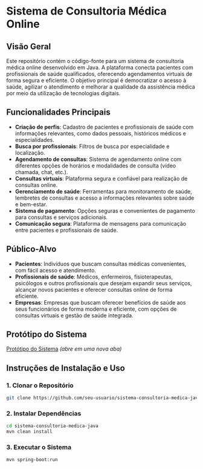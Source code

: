 # Sistema de Consultoria Médica Online

## Visão Geral

Este repositório contém o código-fonte para um sistema de consultoria médica online desenvolvido em Java. A plataforma conecta pacientes com profissionais de saúde qualificados, oferecendo agendamentos virtuais de forma segura e eficiente. O objetivo principal é democratizar o acesso à saúde, agilizar o atendimento e melhorar a qualidade da assistência médica por meio da utilização de tecnologias digitais.

## Funcionalidades Principais

- **Criação de perfis**: Cadastro de pacientes e profissionais de saúde com informações relevantes, como dados pessoais, históricos médicos e especialidades.
- **Busca por profissionais**: Filtros de busca por especialidade e localização.
- **Agendamento de consultas**: Sistema de agendamento online com diferentes opções de horários e modalidades de consulta (vídeo chamada, chat, etc.).
- **Consultas virtuais**: Plataforma segura e confiável para realização de consultas online.
- **Gerenciamento de saúde**: Ferramentas para monitoramento de saúde, lembretes de consultas e acesso a informações relevantes sobre saúde e bem-estar.
- **Sistema de pagamento**: Opções seguras e convenientes de pagamento para consultas e serviços adicionais.
- **Comunicação segura**: Plataforma de mensagens para comunicação entre pacientes e profissionais de saúde.

## Público-Alvo

- **Pacientes**: Indivíduos que buscam consultas médicas convenientes, com fácil acesso e atendimento.
- **Profissionais de saúde**: Médicos, enfermeiros, fisioterapeutas, psicólogos e outros profissionais que desejam expandir seus serviços, alcançar novos pacientes e oferecer consultas online de forma eficiente.
- **Empresas**: Empresas que buscam oferecer benefícios de saúde aos seus funcionários de forma moderna e eficiente, com opções de consultas virtuais e gestão de saúde integrada.

## Protótipo do Sistema

[Protótipo do Sistema](https://www.mediafire.com/file/dkywyvu9a1y7guw/Prot%25C3%25B3tipo.pdf/file) _(abre em uma nova aba)_

## Instruções de Instalação e Uso

### 1. Clonar o Repositório

```bash
git clone https://github.com/seu-usuario/sistema-consultoria-medica-java.git
```
### 2. Instalar Dependências

```bash
cd sistema-consultoria-medica-java
mvn clean install
```
### 3. Executar o Sistema

```bash
mvn spring-boot:run
```

